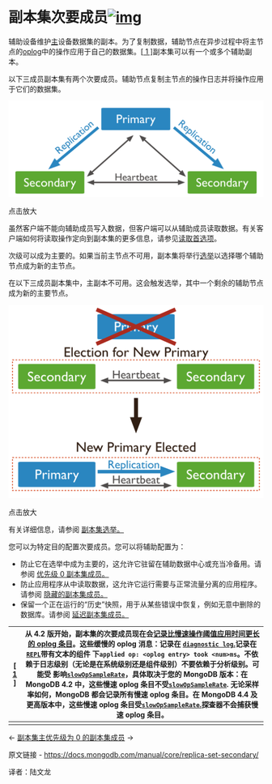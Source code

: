 # 副本集次要成员[![img](https://www.mongodb.com/docs/manual/assets/link.svg)](https://www.mongodb.com/docs/manual/core/replica-set-secondary/#replica-set-secondary-members)

辅助设备维护[主](https://www.mongodb.com/docs/manual/reference/glossary/#std-term-primary)设备数据集的副本。为了复制数据，辅助节点在异步过程中将主节点的[oplog](https://www.mongodb.com/docs/manual/core/replica-set-oplog/)中的操作应用于自己的数据集。[[ 1 \]](https://www.mongodb.com/docs/manual/core/replica-set-secondary/#footnote-slow-oplogs)副本集可以有一个或多个辅助副本。

以下三成员副本集有两个次要成员。辅助节点复制主节点的操作日志并将操作应用于它们的数据集。

![由一个主节点和两个辅助节点组成的 3 成员副本集的示意图。](../../images/replica-set-secondary01.svg)

点击放大

虽然客户端不能向辅助成员写入数据，但客户端可以从辅助成员读取数据。有关客户端如何将读取操作定向到副本集的更多信息，请参见[读取首选项](https://www.mongodb.com/docs/manual/core/read-preference/)。

次级可以成为主要的。如果当前主节点不可用，副本集将举行[选举](https://www.mongodb.com/docs/manual/reference/glossary/#std-term-election)以选择哪个辅助节点成为新的主节点。

在以下三成员副本集中，主副本不可用。这会触发选举，其中一个剩余的辅助节点成为新的主要节点。

![新初选选举图。 在具有两个辅助副本的三成员副本集中，主副本变得不可访问。 主节点丢失会触发选举，其中一个从节点成为新的主节点](../../images/replica-set-secondary02.svg)

点击放大

有关详细信息，请参阅 [副本集选举。](https://www.mongodb.com/docs/manual/core/replica-set-elections/)

您可以为特定目的配置次要成员。您可以将辅助配置为：

- 防止它在选举中成为主要的，这允许它驻留在辅助数据中心或充当冷备用。请参阅 [优先级 0 副本集成员。](https://www.mongodb.com/docs/manual/core/replica-set-priority-0-member/)
- 防止应用程序从中读取数据，这允许它运行需要与正常流量分离的应用程序。请参阅 [隐藏的副本集成员。](https://www.mongodb.com/docs/manual/core/replica-set-hidden-member/)
- 保留一个正在运行的“历史”快照，用于从某些错误中恢复，例如无意中删除的数据库。请参阅 [延迟副本集成员。](https://www.mongodb.com/docs/manual/core/replica-set-delayed-member/)

| [ [1](https://www.mongodb.com/docs/manual/core/replica-set-secondary/#ref-slow-oplogs-id1) ] | 从 4.2 版开始，副本集的次要成员现在会[记录比慢速操作阈值应用时间更长的 oplog 条目](https://www.mongodb.com/docs/manual/core/replica-set-oplog/#std-label-slow-oplog-application)。这些缓慢的 oplog 消息：记录在 [`diagnostic log`.](https://www.mongodb.com/docs/manual/reference/program/mongod/#std-option-mongod.--logpath)记录在[`REPL`](https://www.mongodb.com/docs/manual/reference/log-messages/#mongodb-data-REPL)带有文本的组件 下`applied op: <oplog entry> took <num>ms`。不依赖于日志级别（无论是在系统级别还是组件级别）不要依赖于分析级别。可能受 影响[`slowOpSampleRate`](https://www.mongodb.com/docs/manual/reference/configuration-options/#mongodb-setting-operationProfiling.slowOpSampleRate)，具体取决于您的 MongoDB 版本：在 MongoDB 4.2 中，这些慢速 oplog 条目不受[`slowOpSampleRate`](https://www.mongodb.com/docs/manual/reference/configuration-options/#mongodb-setting-operationProfiling.slowOpSampleRate). 无论采样率如何，MongoDB 都会记录所有慢速 oplog 条目。在 MongoDB 4.4 及更高版本中，这些慢速 oplog 条目受[`slowOpSampleRate`.](https://www.mongodb.com/docs/manual/reference/configuration-options/#mongodb-setting-operationProfiling.slowOpSampleRate)探查器不会捕获慢速 oplog 条目。 |
| ------------------------------------------------------------ | ------------------------------------------------------------ |
|                                                              |                                                              |

←  [副本集主](https://www.mongodb.com/docs/manual/core/replica-set-primary/)[优先级为 0 的副本集成员](https://www.mongodb.com/docs/manual/core/replica-set-priority-0-member/) →

原文链接 -  https://docs.mongodb.com/manual/core/replica-set-secondary/ 

译者：陆文龙

